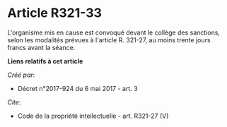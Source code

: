 # Article R321-33

L'organisme mis en cause est convoqué devant le collège des sanctions, selon les modalités prévues à l'article R. 321-27, au
moins trente jours francs avant la séance.

**Liens relatifs à cet article**

_Créé par_:

  - Décret n°2017-924 du 6 mai 2017 - art. 3

_Cite_:

  - Code de la propriété intellectuelle - art. R321-27 (V)
